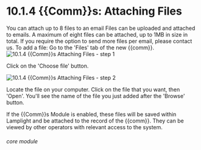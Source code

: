 # 10.1.4 {{Comm}}s: Attaching Files

You can attach up to 8 files to an email
Files can be uploaded and attached to emails. A maximum of eight files can be attached, up to 1MB in size in total. If you require the option to send more files per email, please contact us.
To add a file:
Go to the &#039;Files&#039; tab of the new {{comm}}.
![10.1.4 {{Comm}}s Attaching Files - step 1](10.1.4_Communications_Attaching_Files_im_1.png)

Click on the &#039;Choose file&#039; button.

![10.1.4 {{Comm}}s Attaching Files - step 2](10.1.4_Communications_Attaching_Files_im_2.png)

Locate the file on your computer.
Click on the file that you want, then &#039;Open&#039;.
You&#039;ll see the name of the file you just added after the &#039;Browse&#039; button.

If the {{Comm}}s Module is enabled, these files will be saved within Lamplight and be attached to the record of the {{comm}}. They can be viewed by other operators with relevant access to the system.


###### core module